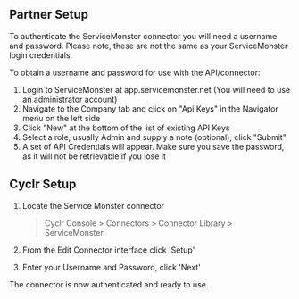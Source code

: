 
<section class="setup partner" markdown="1">

## Partner Setup

<div class="section-content" markdown="1">

To authenticate the ServiceMonster connector you will need a username and password. Please note, these are not the same as your ServiceMonster login credentials.

To obtain a username and password for use with the API/connector:

1. Login to ServiceMonster at app.servicemonster.net (You will need to use an administrator account)
2. Navigate to the Company tab and click on "Api Keys" in the Navigator menu on the left side
3. Click "New" at the bottom of the list of existing API Keys
4. Select a role, usually Admin and supply a note (optional), click "Submit"
5. A set of API Credentials will appear. Make sure you save the password, as it will not be retrievable if you lose it

</div>

</section>

<section class="setup cyclr" markdown="1">

## Cyclr Setup

<div class="section-content" markdown="1">

1. Locate the Service Monster connector

   > Cyclr Console > Connectors > Connector Library > ServiceMonster

2. From the Edit Connector interface click 'Setup'

3. Enter your Username and Password, click 'Next'

The connector is now authenticated and ready to use.

</div>

</section>

